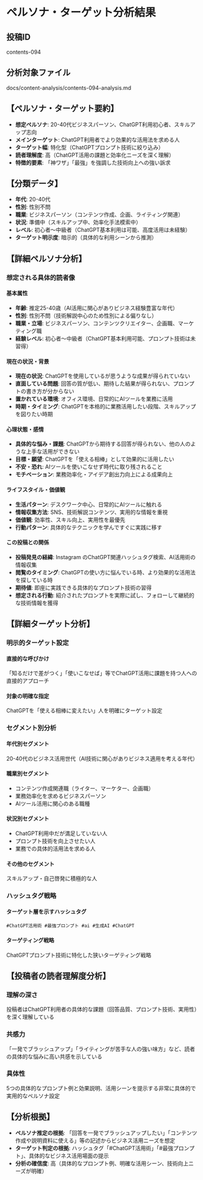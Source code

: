 # ペルソナ・ターゲット分析結果

## 投稿ID
contents-094

## 分析対象ファイル
docs/content-analysis/contents-094-analysis.md

## 【ペルソナ・ターゲット要約】
- **想定ペルソナ**: 20-40代ビジネスパーソン、ChatGPT利用初心者、スキルアップ志向
- **メインターゲット**: ChatGPT利用者でより効果的な活用法を求める人
- **ターゲット幅**: 特化型（ChatGPTプロンプト技術に絞り込み）
- **読者理解度**: 高（ChatGPT活用の課題と効率化ニーズを深く理解）
- **特徴的要素**: 「神ワザ」「最強」を強調した技術向上への強い訴求

## 【分類データ】
- **年代**: 20-40代
- **性別**: 性別不問
- **職業**: ビジネスパーソン（コンテンツ作成、企画、ライティング関連）
- **状況**: 準備中（スキルアップ中、効率化手法模索中）
- **レベル**: 初心者〜中級者（ChatGPT基本利用は可能、高度活用は未経験）
- **ターゲット明示度**: 暗示的（具体的な利用シーンから推測）

## 【詳細ペルソナ分析】

### 想定される具体的読者像
#### 基本属性
- **年齢**: 推定25-40歳（AI活用に関心がありビジネス経験豊富な年代）
- **性別**: 性別不問（技術解説中心のため性別による偏りなし）
- **職業・立場**: ビジネスパーソン、コンテンツクリエイター、企画職、マーケティング職
- **経験レベル**: 初心者〜中級者（ChatGPT基本利用可能、プロンプト技術は未習得）

#### 現在の状況・背景
- **現在の状況**: ChatGPTを使用しているが思うような成果が得られていない
- **直面している問題**: 回答の質が低い、期待した結果が得られない、プロンプトの書き方が分からない
- **置かれている環境**: オフィス環境、日常的にAIツールを業務に活用
- **時期・タイミング**: ChatGPTを本格的に業務活用したい段階、スキルアップを図りたい時期

#### 心理状態・感情
- **具体的な悩み・課題**: ChatGPTから期待する回答が得られない、他の人のような上手な活用ができない
- **目標・願望**: ChatGPTを「使える相棒」として効果的に活用したい
- **不安・恐れ**: AIツールを使いこなせず時代に取り残されること
- **モチベーション**: 業務効率化・アイデア創出力向上による成果向上

#### ライフスタイル・価値観
- **生活パターン**: デスクワーク中心、日常的にAIツールに触れる
- **情報収集方法**: SNS、技術解説コンテンツ、実用的な情報を重視
- **価値観**: 効率性、スキル向上、実用性を最優先
- **行動パターン**: 具体的なテクニックを学んですぐに実践に移す

#### この投稿との関係
- **投稿発見の経緯**: Instagram のChatGPT関連ハッシュタグ検索、AI活用術の情報収集
- **閲覧のタイミング**: ChatGPTの使い方に悩んでいる時、より効果的な活用法を探している時
- **期待値**: 即座に実践できる具体的なプロンプト技術の習得
- **想定される行動**: 紹介されたプロンプトを実際に試し、フォローして継続的な技術情報を獲得

## 【詳細ターゲット分析】

### 明示的ターゲット設定
#### 直接的な呼びかけ
「知るだけで差がつく」「使いこなせば」等でChatGPT活用に課題を持つ人への直接的アプローチ

#### 対象の明確な指定
ChatGPTを「使える相棒に変えたい」人を明確にターゲット設定

### セグメント別分析
#### 年代別セグメント
20-40代のビジネス活用世代（AI技術に関心がありビジネス適用を考える年代）

#### 職業別セグメント
- コンテンツ作成関連職（ライター、マーケター、企画職）
- 業務効率化を求めるビジネスパーソン
- AIツール活用に関心のある職種

#### 状況別セグメント
- ChatGPT利用中だが満足していない人
- プロンプト技術を向上させたい人
- 業務での具体的活用法を求める人

#### その他のセグメント
スキルアップ・自己啓発に積極的な人

### ハッシュタグ戦略
#### ターゲット層を示すハッシュタグ
`#ChatGPT活用術 #最強プロンプト #ai #生成AI #ChatGPT`

#### ターゲティング戦略
ChatGPTプロンプト技術に特化した狭いターゲティング戦略

## 【投稿者の読者理解度分析】
### 理解の深さ
投稿者はChatGPT利用者の具体的な課題（回答品質、プロンプト技術、実用性）を深く理解している

### 共感力
「一発でブラッシュアップ」「ライティングが苦手な人の強い味方」など、読者の具体的な悩みに高い共感を示している

### 具体性
5つの具体的なプロンプト例と効果説明、活用シーンを提示する非常に具体的で実用的なペルソナ設定

## 【分析根拠】
- **ペルソナ推定の根拠**: 「回答を一発でブラッシュアップしたい」「コンテンツ作成や説明資料に使える」等の記述からビジネス活用ニーズを想定
- **ターゲット判定の根拠**: ハッシュタグ「#ChatGPT活用術」「#最強プロンプト」、具体的なビジネス活用場面の提示
- **分析の確信度**: 高（具体的なプロンプト例、明確な活用シーン、技術向上ニーズが明確）